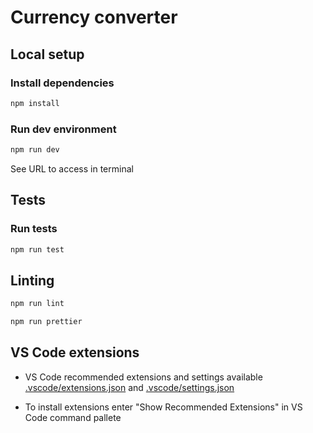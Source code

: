 # Currency converter

## Local setup

### Install dependencies

```bash
npm install
```

### Run dev environment

```bash
npm run dev
```

See URL to access in terminal

## Tests

### Run tests

```bash
npm run test
```

## Linting

```bash
npm run lint
```

```bash
npm run prettier
```

## VS Code extensions

- VS Code recommended extensions and settings available [.vscode/extensions.json](.vscode/extensions.json) and [.vscode/settings.json](.vscode/settings.json)

- To install extensions enter "Show Recommended Extensions" in VS Code command pallete
